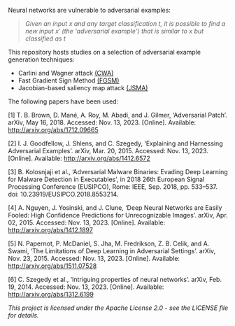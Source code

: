 Neural networks are vulnerable to adversarial examples:
>*Given an input $x$ and any target classification $t$, it is possible to find a new input $x'$ (the 'adversarial example') that is similar to x but classified as $t$*

This repository hosts studies on a selection of adversarial example generation techniques:
- Carlini and Wagner attack [(CWA)](/techniques/cwa)
- Fast Gradient Sign Method [(FGSM)](/techniques/fgsm/)
- Jacobian-based saliency map attack [(JSMA)](/techniques/jsma)

The following papers have been used:

[1] T. B. Brown, D. Mané, A. Roy, M. Abadi, and J. Gilmer, ‘Adversarial Patch’. arXiv, May 16, 2018. Accessed: Nov. 13, 2023. [Online]. Available: http://arxiv.org/abs/1712.09665

[2] I. J. Goodfellow, J. Shlens, and C. Szegedy, ‘Explaining and Harnessing Adversarial Examples’. arXiv, Mar. 20, 2015. Accessed: Nov. 13, 2023. [Online]. Available: http://arxiv.org/abs/1412.6572

[3] B. Kolosnjaji et al., ‘Adversarial Malware Binaries: Evading Deep Learning for Malware Detection in Executables’, in 2018 26th European Signal Processing Conference (EUSIPCO), Rome: IEEE, Sep. 2018, pp. 533–537. doi: 10.23919/EUSIPCO.2018.8553214.

[4] A. Nguyen, J. Yosinski, and J. Clune, ‘Deep Neural Networks are Easily Fooled: High Confidence Predictions for Unrecognizable Images’. arXiv, Apr. 02, 2015. Accessed: Nov. 13, 2023. [Online]. Available: http://arxiv.org/abs/1412.1897

[5] N. Papernot, P. McDaniel, S. Jha, M. Fredrikson, Z. B. Celik, and A. Swami, ‘The Limitations of Deep Learning in Adversarial Settings’. arXiv, Nov. 23, 2015. Accessed: Nov. 13, 2023. [Online]. Available: http://arxiv.org/abs/1511.07528

[6] C. Szegedy et al., ‘Intriguing properties of neural networks’. arXiv, Feb. 19, 2014. Accessed: Nov. 13, 2023. [Online]. Available: http://arxiv.org/abs/1312.6199

*This project is licensed under the Apache License 2.0 - see the LICENSE file for details.*
